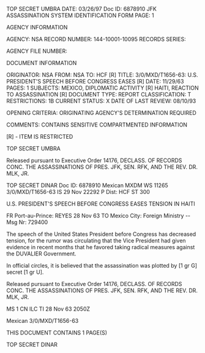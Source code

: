 TOP SECRET UMBRA DATE: 03/26/97
Doc ID: 6878910
JFK ASSASSINATION SYSTEM
IDENTIFICATION FORM
PAGE: 1

AGENCY INFORMATION

AGENCY: NSA
RECORD NUMBER: 144-10001-10095
RECORDS SERIES:

AGENCY FILE NUMBER:

DOCUMENT INFORMATION

ORIGINATOR: NSA
FROM: NSA
TO: HCF [R]
TITLE:
3/0/MXD/T1656-63: U.S. PRESIDENT'S SPEECH BEFORE CONGRESS EASES [R]
DATE: 11/29/63
PAGES: 1
SUBJECTS:
MEXICO, DIPLOMATIC ACTIVITY [R]
HAITI, REACTION TO ASSASSINATION [R]
DOCUMENT TYPE: REPORT
CLASSIFICATION: T
RESTRICTIONS: 1B
CURRENT STATUS: X
DATE OF LAST REVIEW: 08/10/93

OPENING CRITERIA:
ORIGINATING AGENCY'S DETERMINATION REQUIRED

COMMENTS:
CONTAINS SENSITIVE COMPARTMENTED INFORMATION

[R] - ITEM IS RESTRICTED

TOP SECRET UMBRA

Released pursuant to Executive Order 14176, DECLASS. OF RECORDS CONC. THE ASSASSINATIONS OF PRES. JFK, SEN.
RFK, AND THE REV. DR. MLK, JR.

TOP SECRET DINAR
Doc ID: 6878910
Mexican MXDM WS 11265 3/0/MXD/T1656-63
IS 29 Nov 22292 P
Dist: HCF
ST 300

U.S. PRESIDENT'S SPEECH BEFORE CONGRESS EASES TENSION IN HAITI

FR Port-au-Prince: REYES 28 Nov 63
TO Mexico City: Foreign Ministry --
Msg Nr: 729400

The speech of the United States President before Congress
has decreased tension, for the rumor was circulating that the
Vice President had given evidence in recent months that he favored
taking radical measures against the DUVALIER Government.

In official circles, it is believed that the assassination
was plotted by [1 gr G] secret [1 gr U].

Released pursuant to Executive Order 14176, DECLASS. OF RECORDS CONC. THE ASSASSINATIONS OF PRES. JFK, SEN.
RFK, AND THE REV. DR. MLK, JR.

MS 1 CN ILC TI 28 Nov 63 2050Z

Mexican 3/0/MXD/T1656-63

THIS DOCUMENT CONTAINS 1 PAGE(S)

TOP SECRET DINAR

